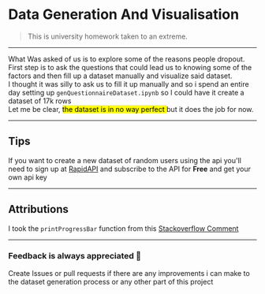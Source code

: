# Data Generation And Visualisation
>This is university homework taken to an extreme. 
---
What Was asked of us is to explore some of the reasons people dropout.
First step is to ask the questions that could lead 
us to knowing some of the factors and then fill up a dataset manually 
and visualize said dataset. <br>
I thought it was silly to ask us to fill it up manually and so i spend an entire day
setting up `genQuestionnaireDataset.ipynb` so I could have it create a dataset of 17k rows
<br>Let me be clear, <mark> the dataset is in no way perfect </mark> but it does the job for now.

---
## Tips
If you want to create a new dataset of random users using the api you'll need to sign up at [RapidAPI](https://rapidapi.com/Alejandro99aru/api/random-user/) and subscribe to the API for **Free**
and get your own api key

---
## Attributions
I took the `printProgressBar` function from this [Stackoverflow Comment](https://stackoverflow.com/a/34325723/18027442)

---
### Feedback is always appreciated 🤍
Create Issues or pull requests if there are any improvements i can make to the dataset generation process or any other part of this project 